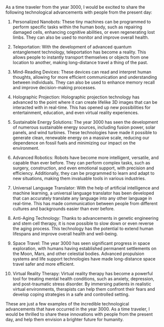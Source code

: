 As a time traveler from the year 3000, I would be excited to share the following technological advancements with people from the present day:

1. Personalized Nanobots: These tiny machines can be programmed to perform specific tasks within the human body, such as repairing damaged cells, enhancing cognitive abilities, or even regenerating lost limbs. They can also be used to monitor and improve overall health.

2. Teleportation: With the development of advanced quantum entanglement technology, teleportation has become a reality. This allows people to instantly transport themselves or objects from one location to another, making long-distance travel a thing of the past.

3. Mind-Reading Devices: These devices can read and interpret human thoughts, allowing for more efficient communication and understanding between individuals. They can also be used to enhance memory recall and improve decision-making processes.

4. Holographic Projection: Holographic projection technology has advanced to the point where it can create lifelike 3D images that can be interacted with in real-time. This has opened up new possibilities for entertainment, education, and even virtual reality experiences.

5. Sustainable Energy Solutions: The year 3000 has seen the development of numerous sustainable energy sources, including fusion power, solar panels, and wind turbines. These technologies have made it possible to generate clean, renewable energy on a massive scale, reducing our dependence on fossil fuels and minimizing our impact on the environment.

6. Advanced Robotics: Robots have become more intelligent, versatile, and capable than ever before. They can perform complex tasks, such as surgery, construction, and even emotional support, with precision and efficiency. Additionally, they can be programmed to learn and adapt to new situations, making them invaluable tools in various industries.

7. Universal Language Translator: With the help of artificial intelligence and machine learning, a universal language translator has been developed that can accurately translate any language into any other language in real-time. This has made communication between people from different cultures and backgrounds easier than ever before.

8. Anti-Aging Technology: Thanks to advancements in genetic engineering and stem cell therapy, it is now possible to slow down or even reverse the aging process. This technology has the potential to extend human lifespans and improve overall health and well-being.

9. Space Travel: The year 3000 has seen significant progress in space exploration, with humans having established permanent settlements on the Moon, Mars, and other celestial bodies. Advanced propulsion systems and life support technologies have made long-distance space travel safer and more efficient.

10. Virtual Reality Therapy: Virtual reality therapy has become a powerful tool for treating mental health conditions, such as anxiety, depression, and post-traumatic stress disorder. By immersing patients in realistic virtual environments, therapists can help them confront their fears and develop coping strategies in a safe and controlled setting.

These are just a few examples of the incredible technological advancements that have occurred in the year 3000. As a time traveler, I would be thrilled to share these innovations with people from the present day, and help them envision a brighter future for humanity.